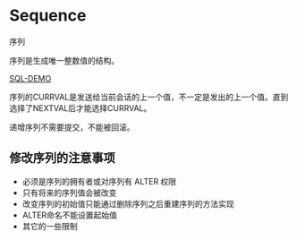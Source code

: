 # Sequence
序列

序列是生成唯一整数值的结构。

[SQL-DEMO](../../scripts/dev/todo/sequence.sql)

序列的CURRVAL是发送给当前会话的上一个值，不一定是发出的上一个值。直到选择了NEXTVAL后才能选择CURRVAL。

递增序列不需要提交，不能被回滚。

## 修改序列的注意事项

- 必须是序列的拥有者或对序列有 ALTER 权限
- 只有将来的序列值会被改变
- 改变序列的初始值只能通过删除序列之后重建序列的方法实现
- ALTER命名不能设置起始值
- 其它的一些限制

